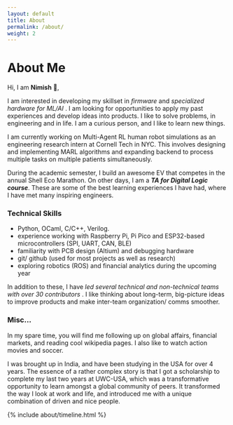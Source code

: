 ```yaml
---
layout: default
title: About
permalink: /about/
weight: 2
---
```


# **About Me**

Hi, I am **Nimish** :wave:,<br>

I am interested in developing my skillset in *firmware* and *specialized hardware for ML/AI* . I am looking for opportunities to apply my past experiences and develop ideas into products. 
I like to solve problems, in engineering and in life. I am a curious person, and I like to learn new things.

I am currently working on Multi-Agent RL human robot simulations as an engineering research intern at Cornell Tech in NYC. This involves designing and implementing MARL algorithms and expanding backend to process multiple tasks on multiple patients simultaneously.

During the academic semester, I build an awesome EV that competes in the annual Shell Eco Marathon. 
On other days, I am a __*TA for Digital Logic course*__. 
These are some of the best learning experiences I have had, where I have met many inspiring engineers. 


### **Technical Skills**
* Python, OCaml, C/C++, Verilog.
* experience working with Raspberry Pi, Pi Pico and ESP32-based microcontrollers (SPI, UART, CAN, BLE)
* familiarity with PCB design (Altium) and debugging hardware 
* git/ github (used for most projects as well as research)
* exploring robotics (ROS) and financial analytics during the upcoming year

In addition to these, I have _led several technical and non-technical teams with over 30 contributors_ . I like thinking about long-term, big-picture ideas to improve products and make inter-team organization/ comms smoother.

### **Misc...**

In my spare time, you will find me following up on global affairs, financial markets, and reading cool wikipedia pages. I also like to watch action movies and soccer.

I was brought up in India, and have been studying in the USA for over 4 years. The essence of a rather complex story is that I got a scholarship to complete my last two years at UWC-USA, which was a transformative opportunity to learn amongst a global community of peers. It transformed the way I look at work and life, and introduced me with a unique combination of driven and nice people.

<!-- This is where can read a little more about <mark> me </mark>. **I am definitely a very interesting person with a quintillion interests**. -->


<!-- <div class="row">
{% include about/skills.html title="Programming Languages" source=site.data.programming-skills %}
{% include about/skills.html title="Other Skills" source=site.data.other-skills %}
</div> -->

<div class="row">
{% include about/timeline.html %}
</div>